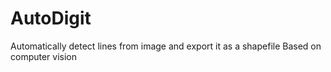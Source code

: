 # AutoDigit
Automatically detect lines from image and export it as a shapefile
Based on computer vision
